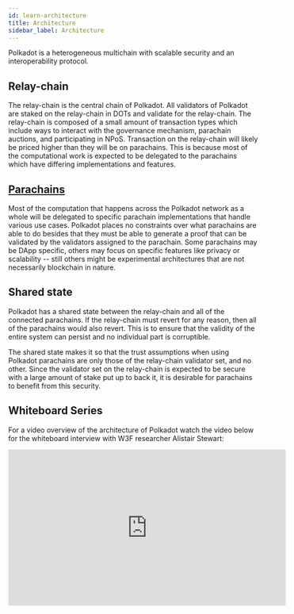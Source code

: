 ```yaml
---
id: learn-architecture
title: Architecture
sidebar_label: Architecture
---
```


Polkadot is a heterogeneous multichain with scalable security and an interoperability protocol.

## Relay-chain

The relay-chain is the central chain of Polkadot. All validators of Polkadot are staked on the relay-chain in DOTs and validate for the relay-chain. The relay-chain is composed of a small amount of transaction types which include ways to interact with the governance mechanism, parachain auctions, and participating in NPoS. Transaction on the relay-chain will likely be priced higher than they will be on parachains. This is because most of the computational work is expected to be delegated to the parachains which have differing implementations and features.

## [Parachains](build-deploy-parachains)

Most of the computation that happens across the Polkadot network as a whole will be delegated to specific parachain implementations that handle various use cases. Polkadot places no constraints over what parachains are able to do besides that they must be able to generate a proof that can be validated by the validators assigned to the parachain. Some parachains may be DApp specific, others may focus on specific features like privacy or scalability -- still others might be experimental architectures that are not necessarily blockchain in nature.

## Shared state

Polkadot has a shared state between the relay-chain and all of the connected parachains. If the relay-chain must revert for any reason, then all of the parachains would also revert. This is to ensure that the validity of the entire system can persist and no individual part is corruptible.

The shared state makes it so that the trust assumptions when using Polkadot parachains are only those of the relay-chain validator set, and no other. Since the validator set on the relay-chain is expected to be secure with a large amount of stake put up to back it, it is desirable for parachains to benefit from this security.

## Whiteboard Series

For a video overview of the architecture of Polkadot watch the video below for the whiteboard interview with W3F researcher Alistair Stewart:

 <iframe width="560" height="315" src="https://www.youtube.com/embed/xBfC6uTjvbM" frameborder="0" allow="accelerometer; autoplay; encrypted-media; gyroscope; picture-in-picture" allowfullscreen></iframe>
